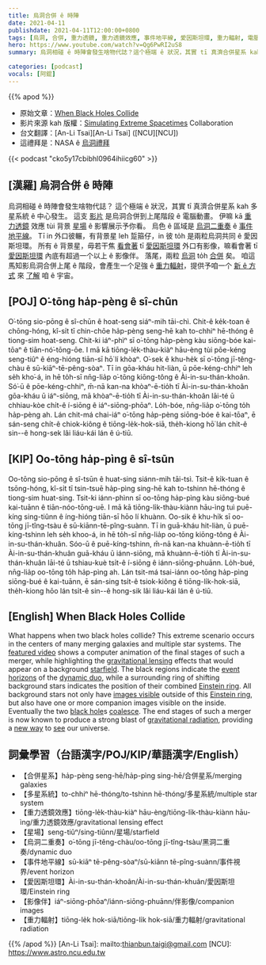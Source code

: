 ```yaml
---
title: 烏洞合併 ê 時陣
date: 2021-04-11
publishdate: 2021-04-11T12:00:00+0800
tags: [烏洞, 合併, 重力透鏡, 重力透鏡效應, 事件地平線, 愛因斯坦環, 重力輻射, 電腦動畫, 合併星系, 多星系統]
hero: https://www.youtube.com/watch?v=Qg6PwRI2uS8
summary: 烏洞相碰 ê 時陣會發生啥物代誌？這个極端 ê 狀況，其實 tī 真濟合併星系 kah 多星系統 ê 中心發生。這支影片是烏洞合併到上尾階段 ê 電腦動畫。

categories: [podcast]
vocals: [阿錕]
---
```


{{% apod %}}

- 原始文章：[When Black Holes Collide](https://apod.nasa.gov/apod/ap210411.html)
- 影片來源 kah 版權：[Simulating Extreme Spacetimes](https://www.black-holes.org/about-us/people) Collaboration
- 台文翻譯：[An-Li Tsai][An-Li Tsai] ([NCU][NCU])
- 這禮拜是：NASA ê [烏洞禮拜](https://imagine.gsfc.nasa.gov/bhw/)

{{< podcast "cko5y17cbibhl0964ihiicg60" >}}

## [漢羅] 烏洞合併 ê 時陣

烏洞相碰 ê 時陣會發生啥物代誌？
這个極端 ê 狀況，其實 tī 真濟合併星系 kah 多星系統 ê 中心發生。
這支 [影片][featured video] 是烏洞合併到上尾階段 ê 電腦動畫。
伊嘛 kā [重力透鏡][gravitational lensing] 效應 tùi 背景 [星場][starfield] ê 影響展示予你看。
烏色 ê 區域是 [烏洞二重奏][dynamic duo] ê [事件地平線][event horizons]。
Tī in 外口彼輾，有背景星 leh 踅箍仔，in 彼 to̍h 是兩粒烏洞共同 ê 愛因斯坦環。
所有 ê 背景星，毋若干焦 [看會著][images visible] tī [愛因斯坦環][Einstein ring1] 外口有影像，嘛看會著 tī [愛因斯坦環][Einstein ring2] 內底有超過一个以上 ê 影像伴。
落尾，兩粒 [烏洞][black hole] to̍h [合併][coalesce] 矣。
咱這馬知影烏洞合併上尾 ê 階段，會產生一个足強 ê [重力輻射][gravitational radiation]，提供予咱一个 [新 ê 方式][new way] 來 [了解][see] 咱 ê 宇宙。


## [POJ] O͘-tōng ha̍p-pèng ê sî-chūn
O͘-tōng sio-pōng ê sî-chūn ê hoat-seng siáⁿ-mih tāi-chì.
Chit-ê ke̍k-toan ê chōng-hóng, kî-si̍t tī chin-chōe ha̍p-pèng seng-hē kah to-chhiⁿ hē-thóng ê tiong-sim hoat-seng.
Chit-ki iáⁿ-phìⁿ sī o͘-tōng ha̍p-pèng kàu siōng-bóe kai-tōaⁿ ê tiān-nó͘-tōng-ōe.
I mā kā tiōng-le̍k-thàu-kiàⁿ hāu-èng tùi pōe-kéng seng-tiûⁿ ê éng-hióng tiān-sī hō͘ lí khòaⁿ.
O͘-sek ê khu-he̍k sī o͘-tōng jī-têng-chàu ê sū-kiāⁿ-tē-pêng-sòaⁿ.
Tī in gōa-kháu hit-liàn, ū pōe-kéng-chhiⁿ leh se̍h kho͘-á, in hē to̍h-sī nn̄g-lia̍p o͘-tōng kiōng-tông ê Ài-in-su-thán-khoân.
Só͘-ū ê pōe-kéng-chhiⁿ, m̄-nā kan-na khòaⁿ-ē-tio̍h tī Ài-in-su-thán-khoân gōa-kháu ū iáⁿ-siōng, mā khòaⁿ-ē-tio̍h tī Ài-in-su-thán-khoân lāi-té ū chhiau-kòe chi̍t-ê í-siōng ê iáⁿ-siōng-phōaⁿ.
Lo̍h-bóe, nn̄g-lia̍p o͘-tōng to̍h ha̍p-pèng ah.
Lán chit-má chai-iáⁿ o͘-tōng ha̍p-pèng siōng-bóe ê kai-tōaⁿ, ē sán-seng chi̍t-ê chiok-kiông ê tiōng-le̍k-hok-siā, the̍h-kiong hō͘ lán chi̍t-ê sin--ê hong-sek lâi liáu-kái lán ê ú-tiū.

## [KIP] Oo-tōng ha̍p-pìng ê sî-tsūn
Oo-tōng sio-pōng ê sî-tsūn ê huat-sing siánn-mih tāi-tsì.
Tsit-ê ki̍k-tuan ê tsōng-hóng, kî-si̍t tī tsin-tsuē ha̍p-pìng sing-hē kah to-tshinn hē-thóng ê tiong-sim huat-sing.
Tsit-ki iánn-phìnn sī oo-tōng ha̍p-pìng kàu siōng-bué kai-tuānn ê tiān-nóo-tōng-uē.
I mā kā tiōng-li̍k-thàu-kiànn hāu-ìng tuì puē-kíng sing-tiûnn ê íng-hióng tiān-sī hōo lí khuànn.
Oo-sik ê khu-hi̍k sī oo-tōng jī-tîng-tsàu ê sū-kiānn-tē-pîng-suànn.
Tī in guā-kháu hit-liàn, ū puē-kíng-tshinn leh se̍h khoo-á, in hē to̍h-sī nn̄g-lia̍p oo-tōng kiōng-tông ê Ài-in-su-thán-khuân.
Sóo-ū ê puē-kíng-tshinn, m̄-nā kan-na khuànn-ē-tio̍h tī Ài-in-su-thán-khuân guā-kháu ū iánn-siōng, mā khuànn-ē-tio̍h tī Ài-in-su-thán-khuân lāi-té ū tshiau-kuè tsi̍t-ê í-siōng ê iánn-siōng-phuānn.
Lo̍h-bué, nn̄g-lia̍p oo-tōng to̍h ha̍p-pìng ah.
Lán tsit-má tsai-iánn oo-tōng ha̍p-pìng siōng-bué ê kai-tuānn, ē sán-sing tsi̍t-ê tsiok-kiông ê tiōng-li̍k-hok-siā, the̍h-kiong hōo lán tsi̍t-ê sin--ê hong-sik lâi liáu-kái lán ê ú-tiū.


## [English] When Black Holes Collide

What happens when two black holes collide? This extreme scenario occurs in the centers of many merging galaxies and multiple star systems. The [featured video][featured video] shows a computer animation of the final stages of such a merger, while highlighting the [gravitational lensing][gravitational lensing] effects that would appear on a background [starfield][starfield]. The black regions indicate the [event horizons][event horizons] of the [dynamic duo][dynamic duo], while a surrounding ring of shifting background stars indicates the position of their combined [Einstein ring][Einstein ring1]. All background stars not only have [images visible][images visible] outside of this [Einstein ring][Einstein ring2], but also have one or more companion images visible on the inside. Eventually the two [black hole][black hole]s [coalesce][coalesce]. The end stages of such a merger is now known to produce a strong blast of [gravitational radiation][gravitational radiation], providing a [new way][new way] to [see][see] our universe.


## 詞彙學習（台語漢字/POJ/KIP/華語漢字/English）

- 【合併星系】ha̍p-pèng seng-hē/ha̍p-pìng sing-hē/合併星系/merging galaxies
- 【多星系統】to-chhiⁿ hē-thóng/to-tshinn hē-thóng/多星系統/multiple star system
- 【重力透鏡效應】tiōng-le̍k-thàu-kiàⁿ hāu-èng/tiōng-li̍k-thàu-kiànn hāu-ìng/重力透鏡效應/gravitational lensing effect
- 【星場】seng-tiûⁿ/sing-tiûnn/星場/starfield
- 【烏洞二重奏】o͘-tōng jī-têng-chàu/oo-tōng jī-tîng-tsàu/黑洞二重奏/dynamic duo
- 【事件地平線】sū-kiāⁿ tē-pêng-sòaⁿ/sū-kiānn tē-pîng-suànn/事件視界/event horizon
- 【愛因斯坦環】Ài-in-su-thán-khoân/Ài-in-su-thán-khuân/愛因斯坦環/Einstein ring
- 【影像伴】iáⁿ-siōng-phōaⁿ/iánn-siōng-phuānn/伴影像/companion images
- 【重力輻射】tiōng-le̍k hok-siā/tiōng-li̍k hok-siā/重力輻射/gravitational radiation





{{% /apod %}}
[An-Li Tsai]: mailto:thianbun.taigi@gmail.com
[NCU]: https://www.astro.ncu.edu.tw

[featured video]: https://www.youtube.com/watch?v=Qg6PwRI2uS8
[gravitational lensing]: http://www.cfhtlens.org/public/what-gravitational-lensing
[starfield]: https://apod.nasa.gov/apod/ap121015.html
[event horizons]: https://en.wikipedia.org/wiki/Event_horizon
[dynamic duo]: https://www.black-holes.org/explore/movies
[Einstein ring1]: https://apod.nasa.gov/apod/ap080728.html
[images visible]: http://apod.nasa.gov/htmltest/rjn_bht.html
[Einstein ring2]: https://en.wikipedia.org/wiki/Einstein_ring
[black hole]: https://science.nasa.gov/astrophysics/focus-areas/black-holes
[coalesce]: https://i.pinimg.com/originals/9a/99/ff/9a99ffbcf5491aeaafdcd43c87ede93c.jpg
[gravitational radiation]: https://ligo.caltech.edu/page/gravitational-waves
[new way]: https://apod.nasa.gov/apod/ap160211.html
[see]: https://apod.nasa.gov/apod/ap201104.html
